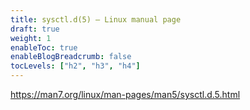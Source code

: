 ```yaml
---
title: sysctl.d(5) — Linux manual page
draft: true
weight: 1
enableToc: true
enableBlogBreadcrumb: false
tocLevels: ["h2", "h3", "h4"]
---
```



https://man7.org/linux/man-pages/man5/sysctl.d.5.html